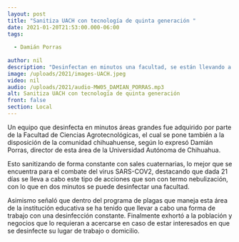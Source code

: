 ```yaml
---
layout: post
title: "Sanitiza UACH con tecnología de quinta generación "
date: 2021-01-20T21:53:00.000-06:00
tags:
  
  - Damián Porras
  
author: nil
description: "Desinfectan en minutos una facultad, se están llevando a cabo procesos cada 21 días."
image: /uploads/2021/images-UACH.jpeg
video: nil
audio: /uploads/2021/audio-MW05_DAMIAN_PORRAS.mp3
alt: Sanitiza UACH con tecnología de quinta generación 
front: false
section: Local
---
```


Un equipo que desinfecta en minutos áreas grandes fue adquirido por parte de la Facultad de Ciencias Agrotecnológicas, el cual se pone también a la disposición de la comunidad chihuahuense, según lo expresó Damián Porras, director de esta área de la Universidad Autónoma de Chihuahua.

Esto sanitizando de forma constante con sales cuaternarias, lo mejor que se encuentra para el combate del virus SARS-COV2, destacando que dada 21 días se lleva a cabo este tipo de acciones que son con termo nebulización, con lo que en dos minutos se puede desinfectar una facultad.

Asimismo señaló que dentro del programa de plagas que maneja esta área de la institución educativa se ha tenido que llevar a cabo una forma de trabajo con una desinfección constante. Finalmente exhortó a la población y negocios que lo requieran a acercarse en caso de estar interesados en que se desinfecte su lugar de trabajo o domicilio.
